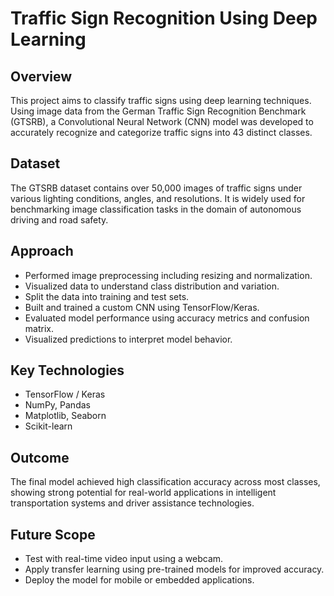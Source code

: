 # Traffic Sign Recognition Using Deep Learning

## Overview

This project aims to classify traffic signs using deep learning techniques. Using image data from the German Traffic Sign Recognition Benchmark (GTSRB), a Convolutional Neural Network (CNN) model was developed to accurately recognize and categorize traffic signs into 43 distinct classes.

## Dataset

The GTSRB dataset contains over 50,000 images of traffic signs under various lighting conditions, angles, and resolutions. It is widely used for benchmarking image classification tasks in the domain of autonomous driving and road safety.

## Approach

* Performed image preprocessing including resizing and normalization.
* Visualized data to understand class distribution and variation.
* Split the data into training and test sets.
* Built and trained a custom CNN using TensorFlow/Keras.
* Evaluated model performance using accuracy metrics and confusion matrix.
* Visualized predictions to interpret model behavior.

## Key Technologies

* TensorFlow / Keras
* NumPy, Pandas
* Matplotlib, Seaborn
* Scikit-learn

## Outcome

The final model achieved high classification accuracy across most classes, showing strong potential for real-world applications in intelligent transportation systems and driver assistance technologies.

## Future Scope

* Test with real-time video input using a webcam.
* Apply transfer learning using pre-trained models for improved accuracy.
* Deploy the model for mobile or embedded applications.

